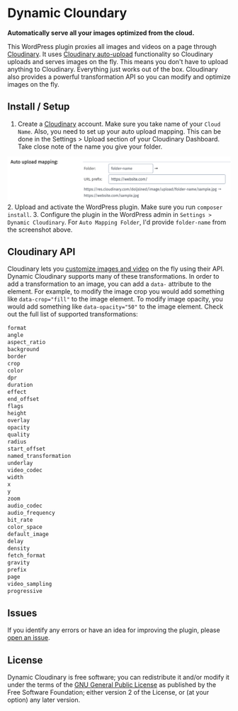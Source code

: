 # Dynamic Cloundary

__Automatically serve all your images optimized from the cloud.__

This WordPress plugin proxies all images and videos on a page through [Cloudinary](https://cloudinary.com/). It uses [Cloudinary auto-upload](https://cloudinary.com/documentation/fetch_remote_images#auto_upload_remote_resources) functionality so Cloudinary uploads and serves images on the fly. This means you don't have to upload anything to Cloudinary. Everything just works out of the box. Cloudinary also provides a powerful transformation API so you can modify and optimize images on the fly.

## Install / Setup

1. Create a [Cloudinary](https://cloudinary.com) account. Make sure you take name of your `Cloud Name`. Also, you need to set up your auto upload mapping. This can be done in the Settings > Upload section of your Cloudinary Dashboard. Take close note of the name you give your folder.

![Auto mapping Cloudinary](./screenshots/auto-mapping.png)
2. Upload and activate the WordPress plugin. Make sure you run `composer install`.
3. Configure the plugin in the WordPress admin in `Settings > Dynamic Cloudinary`. For `Auto Mapping Folder`, I'd provide `folder-name` from the screenshot above.

## Cloudinary API

Cloudinary lets you [customize images and video](https://cloudinary.com/documentation/image_transformations) on the fly using their API. Dynamic Cloudinary supports many of these transformations. In order to add a transformation to an image, you can add a `data-` attribute to the element. For example, to modify the image crop you would add something like `data-crop="fill"` to the image element. To modify image opacity, you would add something like `data-opacity="50"` to the image element. Check out the full list of supported transformations:

```
format
angle
aspect_ratio
background
border
crop
color
dpr
duration
effect
end_offset
flags
height
overlay
opacity
quality
radius
start_offset
named_transformation
underlay
video_codec
width
x
y
zoom
audio_codec
audio_frequency
bit_rate
color_space
default_image
delay
density
fetch_format
gravity
prefix
page
video_sampling
progressive
```

## Issues

If you identify any errors or have an idea for improving the plugin, please [open an issue](https://github.com/tlovett1/dynamic-cloudinary/issues?state=open).

## License

Dynamic Cloudinary is free software; you can redistribute it and/or modify it under the terms of the [GNU General Public License](http://www.gnu.org/licenses/gpl-2.0.html) as published by the Free Software Foundation; either version 2 of the License, or (at your option) any later version.
